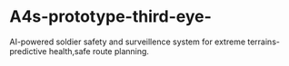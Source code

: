# A4s-prototype-third-eye-
AI-powered soldier safety and surveillence system for extreme terrains-predictive health,safe route planning.

